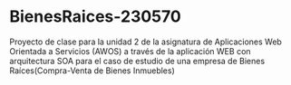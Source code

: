 # BienesRaices-230570
Proyecto de clase para la unidad 2 de la asignatura de Aplicaciones Web Orientada a Servicios (AWOS) a través de la aplicación WEB con arquitectura SOA para el caso de estudio de una empresa de Bienes Raíces(Compra-Venta de Bienes Inmuebles)
